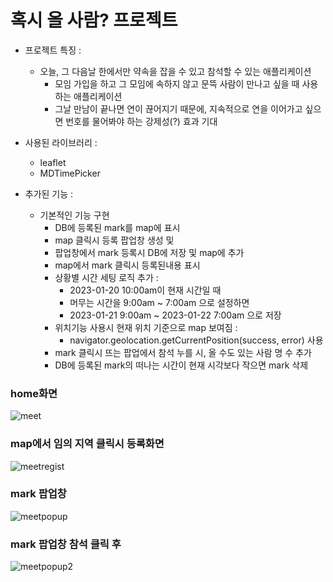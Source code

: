 # 혹시 올 사람? 프로젝트
* 프로젝트 특징 :
  * 오늘, 그 다음날 한에서만 약속을 잡을 수 있고 참석할 수 있는 애플리케이션
    * 모임 가입을 하고 그 모임에 속하지 않고 문뜩 사람이 만나고 싶을 때 사용하는 애플리케이션
    * 그날 만남이 끝나면 연이 끊어지기 때문에, 지속적으로 연을 이어가고 싶으면 번호를 물어봐야 하는 강제성(?) 효과 기대

* 사용된 라이브러리 :
  * leaflet
  * MDTimePicker


* 추가된 기능 :
  * 기본적인 기능 구현
    * DB에 등록된 mark를 map에 표시
    * map 클릭시 등록 팝업창 생성 및
    * 팝업창에서 mark 등록시 DB에 저장 및 map에 추가
    * map에서 mark 클릭시 등록된내용 표시
    * 상황별 시간 세팅 로직 추가 :
      * 2023-01-20 10:00am이 현재 시간일 때
      * 머무는 시간을 9:00am ~ 7:00am 으로 설정하면
      * 2023-01-21 9:00am ~ 2023-01-22 7:00am 으로 저장
    * 위치기능 사용시 현재 위치 기준으로 map 보여짐 :
      * navigator.geolocation.getCurrentPosition(success, error) 사용
    * mark 클릭시 뜨는 팝업에서 참석 누를 시, 올 수도 있는 사람 명 수 추가
    * DB에 등록된 mark의 떠나는 시간이 현재 시각보다 작으면 mark 삭제
    
### home화면
![meet](https://user-images.githubusercontent.com/70901928/214245481-b47c6f8d-1b22-4f75-91c1-fecb19884277.png)

### map에서 임의 지역 클릭시 등록화면
![meetregist](https://user-images.githubusercontent.com/70901928/214245537-d3c104c6-77c2-4c8c-bf4e-63602445d4a6.png)

### mark 팝업창
![meetpopup](https://user-images.githubusercontent.com/70901928/214245512-6afd2f72-945d-4314-988c-5e36a1ed9452.png)
### mark 팝업창 참석 클릭 후
![meetpopup2](https://user-images.githubusercontent.com/70901928/214245524-7d0439cd-ed4d-4162-8bd9-16e83a399354.png)


